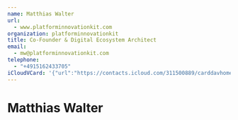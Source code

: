 ```yaml
---
name: Matthias Walter
url:
  - www.platforminnovationkit.com
organization: platforminnovationkit
title: Co-Founder & Digital Ecosystem Architect
email:
  - mw@platforminnovationkit.com
telephone:
  - "+4915162433705"
iCloudVCard: '{"url":"https://contacts.icloud.com/311500889/carddavhome/card/AB5AC632-2DD8-4EB4-9EAF-28222C34BA77.vcf","etag":"\"kmfhaxlv\"","data":"BEGIN:VCARD\r\nVERSION:3.0\r\nFN:\r\nN:Walter;Matthias;;;\r\nUID:75AD4D3C-22B3-467F-B94D-159C90410EFE\r\nPRODID:-//Apple Inc.//iOS 12.1//EN\r\nREV:2025-04-03T22:16:40Z\r\nURL:www.platforminnovationkit.com\r\nORG:platforminnovationkit;\r\nTITLE:Co-Founder & Digital Ecosystem Architect\r\nEMAIL:mw@platforminnovationkit.com\r\nTEL:+4915162433705\r\nEND:VCARD"}'
---
```

# Matthias Walter